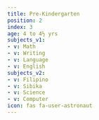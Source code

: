 ```yaml
---
title: Pre-Kindergarten
position: 2
index: 3
age: 4 to 4½ yrs
subjects_v1:
- v: Math
- v: Writing
- v: Language
- v: English
subjects_v2:
- v: Filipino
- v: Sibika
- v: Science
- v: Computer
icon: fas fa-user-astronaut
---
```


